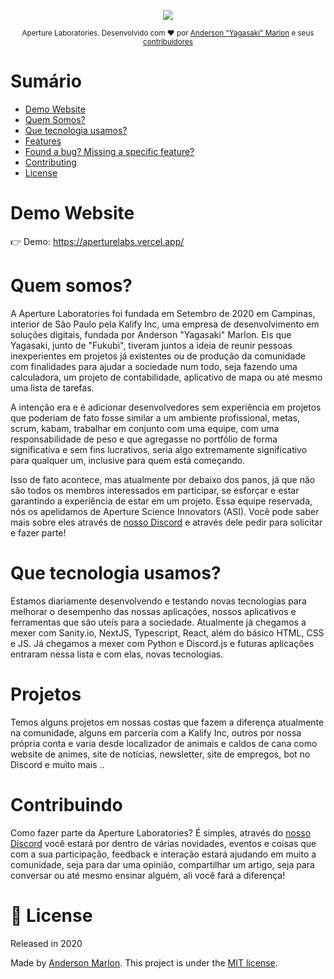<p align="center">
   <img src="https://wallpaperaccess.com/full/4139830.jpg"/>
</p>

<div align="center">
  <sub>Aperture Laboratories. Desenvolvido com ❤︎ por
    <a href="https://github.com/Yagasaki7K">Anderson "Yagasaki" Marlon</a> e seus
    <a href="https://github.com/orgs/ApertureLaboratory/people">
      contribuidores
    </a>
  </sub>
</div>

# Sumário

* [Demo Website](#eyes-demo-website)
* [Quem Somos?](#quem-somos)
* [Que tecnologia usamos?](#quem-tecnologia-usamos)
* [Features](#rocket-features)
* [Found a bug? Missing a specific feature?](#bug-issues)
* [Contributing](#tada-contributing)
* [License](#closed_book-license)

# Demo Website
👉  Demo: https://aperturelabs.vercel.app/

# Quem somos?
A Aperture Laboratories foi fundada em Setembro de 2020 em Campinas, interior de São Paulo pela Kalify Inc, uma empresa de desenvolvimento em soluções digitais, fundada por Anderson "Yagasaki" Marlon. Eis que Yagasaki, junto de "Fukubi", tiveram juntos a ideia de reunir pessoas inexperientes em projetos já existentes ou de produção da comunidade com finalidades para ajudar a sociedade num todo, seja fazendo uma calculadora, um projeto de contabilidade, aplicativo de mapa ou até mesmo uma lista de tarefas.

A intenção era e é adicionar desenvolvedores sem experiência em projetos que poderiam de fato fosse similar a um ambiente profissional, metas, scrum, kabam, trabalhar em conjunto com uma equipe, com uma responsabilidade de peso e que agregasse no portfólio de forma significativa e sem fins lucrativos, seria algo extremamente significativo para qualquer um, inclusive para quem está começando.

Isso de fato acontece, mas atualmente por debaixo dos panos, já que não são todos os membros interessados em participar, se esforçar e estar garantindo a experiência de estar em um projeto. Essa equipe reservada, nós os apelidamos de Aperture Science Innovators (ASI). Você pode saber mais sobre eles através de [nosso Discord](https://discord.com/invite/nyTRNSV) e através dele pedir para solicitar e fazer parte!

# Que tecnologia usamos?
Estamos diariamente desenvolvendo e testando novas tecnologias para melhorar o desempenho das nossas aplicações, nossos aplicativos e ferramentas que são uteís para a sociedade. Atualmente já chegamos a mexer com Sanity.io, NextJS, Typescript, React, além do básico HTML, CSS e JS. Já chegamos a mexer com Python e Discord.js e futuras aplicações entraram nessa lista e com elas, novas tecnologias.

# Projetos
Temos alguns projetos em nossas costas que fazem a diferença atualmente na comunidade, alguns em parceria com a Kalify Inc, outros por nossa própria conta e varia desde localizador de animais e caldos de cana como website de animes, site de notícias, newsletter, site de empregos, bot no Discord e muito mais ..

# Contribuindo
Como fazer parte da Aperture Laboratories? É simples, através do [nosso Discord](https://discord.com/invite/nyTRNSV) você estará por dentro de várias novidades, eventos e coisas que com a sua participação, feedback e interação estará ajudando em muito a comunidade, seja para dar uma opinião, compartilhar um artigo, seja para conversar ou até mesmo ensinar alguém, ali você fará a diferença!

# 📕 License
Released in 2020

Made by [Anderson Marlon](https://github.com/Yagasaki7K).
This project is under the [MIT license](./LICENSE).
